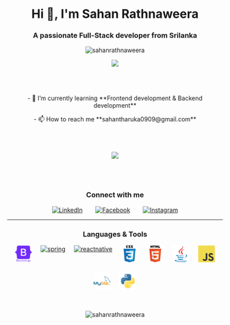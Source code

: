 <h1 align="center">Hi 👋, I'm Sahan Rathnaweera</h1>
<h3 align="center">A passionate Full-Stack developer from Srilanka</h3>

<p align="center"> <img src="https://komarev.com/ghpvc/?username=sahanrathnaweera&label=Profile%20views&color=0e75b6&style=flat" alt="sahanrathnaweera" /> </p>
 <p align = "center" > <img  src="https://user-images.githubusercontent.com/74038190/229223156-0cbdaba9-3128-4d8e-8719-b6b4cf741b67.gif" width="200" / > </p>
 <br><br>











<p align="center">- 🌱 I’m currently learning **Frontend development & Backend development** </p>

<p align="center">- 📫 How to reach me **sahantharuka0909@gmail.com** </p> <br><br>
<p align="center"><img src="https://user-images.githubusercontent.com/74038190/218265814-3084a4ba-809c-4135-afc0-8685d0f634b3.gif" width="300"></p>
<br><br>


<h3 align="center">Connect with me</h3>
<p align="center" style="display:flex; justify-content:center; gap:30px;">
  <a href="https://linkedin.com/in/sahan-rathnaweera-28066436b" target="_blank">
    <img src="https://raw.githubusercontent.com/rahuldkjain/github-profile-readme-generator/master/src/images/icons/Social/linked-in-alt.svg" alt="LinkedIn" height="40" width="40" />
  </a>
  <a href="https://www.facebook.com/sahan.tharuka.14855?mibextid=wwxifr" target="_blank">
    <img src="https://raw.githubusercontent.com/rahuldkjain/github-profile-readme-generator/master/src/images/icons/Social/facebook.svg" alt="Facebook" height="40" width="40" />
  </a>
  <a href="https://www.instagram.com/im.zahan?igsh=mxc5zny0azzyetd4oq%3d%3d&utm_source=qr" target="_blank">
    <img src="https://raw.githubusercontent.com/rahuldkjain/github-profile-readme-generator/master/src/images/icons/Social/instagram.svg" alt="Instagram" height="40" width="40" />
  </a>
</p>

---

<h3 align="center">Languages & Tools</h3>

<p align="center" style="display:flex; flex-wrap:wrap; justify-content:center; gap:20px;">
  <a href="https://getbootstrap.com" target="_blank">
    <img src="https://raw.githubusercontent.com/devicons/devicon/master/icons/bootstrap/bootstrap-plain-wordmark.svg" alt="Bootstrap" width="40" height="40"/>
  </a>

<a href="https://spring.io/" target="_blank" > 
<img src="https://www.vectorlogo.zone/logos/springio/springio-icon.svg" alt="spring" width="40" height="40"/> </a>

  <a href="https://reactnative.dev/" target="_blank"> 
  <img src="https://reactnative.dev/img/header_logo.svg" alt="reactnative" width="40" height="40"/> </a> 
  
  <a href="https://www.w3schools.com/css/" target="_blank">
    <img src="https://raw.githubusercontent.com/devicons/devicon/master/icons/css3/css3-original-wordmark.svg" alt="CSS3" width="40" height="40"/>
  </a>
  <a href="https://www.w3.org/html/" target="_blank">
    <img src="https://raw.githubusercontent.com/devicons/devicon/master/icons/html5/html5-original-wordmark.svg" alt="HTML5" width="40" height="40"/>
  </a>
  <a href="https://www.java.com" target="_blank">
    <img src="https://raw.githubusercontent.com/devicons/devicon/master/icons/java/java-original.svg" alt="Java" width="40" height="40"/>
  </a>
  <a href="https://developer.mozilla.org/en-US/docs/Web/JavaScript" target="_blank">
    <img src="https://raw.githubusercontent.com/devicons/devicon/master/icons/javascript/javascript-original.svg" alt="JavaScript" width="40" height="40"/>
  </a>
  <a href="https://www.mysql.com/" target="_blank">
    <img src="https://raw.githubusercontent.com/devicons/devicon/master/icons/mysql/mysql-original-wordmark.svg" alt="MySQL" width="40" height="40"/>
  </a>
  <a href="https://www.python.org" target="_blank">
    <img src="https://raw.githubusercontent.com/devicons/devicon/master/icons/python/python-original.svg" alt="Python" width="40" height="40"/>
  </a>
</p>

<br>


<p align="center"><img align="center" src="https://github-readme-stats.vercel.app/api/top-langs?username=sahanrathnaweera&show_icons=true&locale=en&layout=compact" alt="sahanrathnaweera" /></p>
